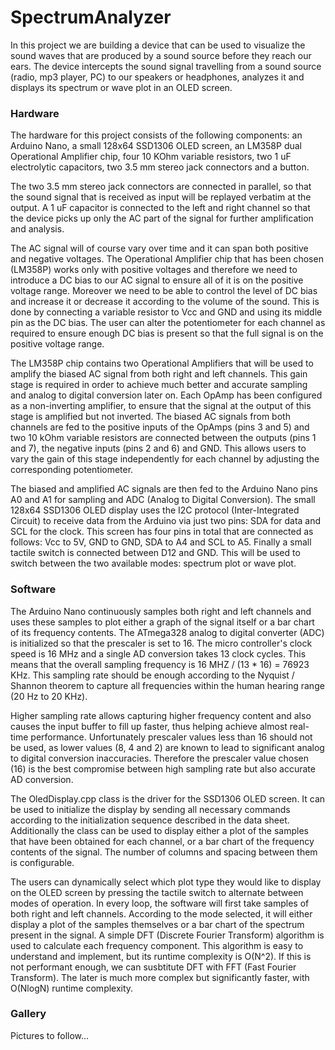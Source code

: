 # SpectrumAnalyzer

In this project we are building a device that can be used to visualize the
sound waves that are produced by a sound source before they reach our ears.
The device intercepts the sound signal travelling from a sound source (radio,
mp3 player, PC) to our speakers or headphones, analyzes it and displays its
spectrum or wave plot in an OLED screen.



### Hardware

The hardware for this project consists of the following components: an Arduino
Nano, a small 128x64 SSD1306 OLED screen, an LM358P dual Operational Amplifier
chip, four 10 KOhm variable resistors, two 1 uF electrolytic capacitors, two
3\.5 mm stereo jack connectors and a button.

The two 3\.5 mm stereo jack connectors are connected in parallel, so that the
sound signal that is received as input will be replayed verbatim at the output.
A 1 uF capacitor is connected to the left and right channel so that the device
picks up only the AC part of the signal for further amplification and analysis.

The AC signal will of course vary over time and it can span both positive and
negative voltages. The Operational Amplifier chip that has been chosen (LM358P)
works only with positive voltages and therefore we need to introduce a DC bias
to our AC signal to ensure all of it is on the positive voltage range. Moreover
we need to be able to control the level of DC bias and increase it or decrease
it according to the volume of the sound. This is done by connecting a variable
resistor to Vcc and GND and using its middle pin as the DC bias. The user can
alter the potentiometer for each channel as required to ensure enough DC bias
is present so that the full signal is on the positive voltage range.

The LM358P chip contains two Operational Amplifiers that will be used to
amplify the biased AC signal from both right and left channels. This gain
stage is required in order to achieve much better and accurate sampling and
analog to digital conversion later on. Each OpAmp has been configured as a
non-inverting amplifier, to ensure that the signal at the output of this stage
is amplified but not inverted. The biased AC signals from both channels are fed
to the positive inputs of the OpAmps (pins 3 and 5) and two 10 kOhm variable
resistors are connected between the outputs (pins 1 and 7), the negative inputs
(pins 2 and 6) and GND. This allows users to vary the gain of this stage
independently for each channel by adjusting the corresponding potentiometer.

The biased and amplified AC signals are then fed to the Arduino Nano pins A0
and A1 for sampling and ADC (Analog to Digital Conversion). The small 128x64
SSD1306 OLED display uses the I2C protocol (Inter-Integrated Circuit) to
receive data from the Arduino via just two pins: SDA for data and SCL for the
clock. This screen has four pins in total that are connected as follows: Vcc to
5V, GND to GND, SDA to A4 and SCL to A5. Finally a small tactile switch is
connected between D12 and GND. This will be used to switch between the two
available modes: spectrum plot or wave plot.



### Software

The Arduino Nano continuously samples both right and left channels and uses
these samples to plot either a graph of the signal itself or a bar chart of
its frequency contents. The ATmega328 analog to digital converter (ADC) is
initialized so that the prescaler is set to 16. The micro controller's clock
speed is 16 MHz and a single AD conversion takes 13 clock cycles. This means
that the overall sampling frequency is 16 MHZ / (13 * 16) = 76923 KHz. This
sampling rate should be enough according to the Nyquist / Shannon theorem to
capture all frequencies within the human hearing range (20 Hz to 20 KHz).

Higher sampling rate allows capturing higher frequency content and also causes
the input buffer to fill up faster, thus helping achieve almost real-time
performance. Unfortunately prescaler values less than 16 should not be used,
as lower values (8, 4 and 2) are known to lead to significant analog to digital
conversion inaccuracies. Therefore the prescaler value chosen (16) is the best
compromise between high sampling rate but also accurate AD conversion.

The OledDisplay.cpp class is the driver for the SSD1306 OLED screen. It can be
used to initialize the display by sending all necessary commands according to
the initialization sequence described in the data sheet. Additionally the class
can be used to display either a plot of the samples that have been obtained for
each channel, or a bar chart of the frequency contents of the signal. The number
of columns and spacing between them is configurable.

The users can dynamically select which plot type they would like to display on
the OLED screen by pressing the tactile switch to alternate between modes of
operation. In every loop, the software will first take samples of both right
and left channels. According to the mode selected, it will either display a
plot of the samples themselves or a bar chart of the spectrum present in the
signal. A simple DFT (Discrete Fourier Transform) algorithm is used to
calculate each frequency component. This algorithm is easy to understand and
implement, but its runtime complexity is O(N^2). If this is not performant
enough, we can susbtitute DFT with FFT (Fast Fourier Transform). The later is
much more complex but significantly faster, with O(NlogN) runtime complexity.



### Gallery

Pictures to follow...

